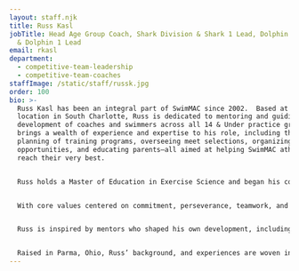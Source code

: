 ```yaml
---
layout: staff.njk
title: Russ Kasl
jobTitle: Head Age Group Coach, Shark Division & Shark 1 Lead, Dolphin Division
  & Dolphin 1 Lead
email: rkasl
department:
  - competitive-team-leadership
  - competitive-team-coaches
staffImage: /static/staff/russk.jpg
order: 100
bio: >-
  Russ Kasl has been an integral part of SwimMAC since 2002.  Based at the Latin
  location in South Charlotte, Russ is dedicated to mentoring and guiding the
  development of coaches and swimmers across all 14 & Under practice groups. He
  brings a wealth of experience and expertise to his role, including the
  planning of training programs, overseeing meet selections, organizing camp
  opportunities, and educating parents—all aimed at helping SwimMAC athletes
  reach their very best.


  Russ holds a Master of Education in Exercise Science and began his coaching journey in the Cleveland, Ohio area, where he earned the Lake Erie Swimming Coach of the Year in 1997. Since joining SwimMAC, Russ has earned that honor twice more as the North Carolina Swimming (NCS) Age Group Coach of the Year in both 2021 and 2024.


  With core values centered on commitment, perseverance, teamwork, and self-reliance, Russ embodies loyalty and reliability that he instills in his swimmers and fellow coaches. His strengths lie in race planning, training strategy, and a teaching approach that emphasizes skill-building and resilience to support SwimMAC’s approach to build and sustain a championship-level program at the highest levels of which we are capable.


  Russ is inspired by mentors who shaped his own development, including his parents, influential high school teachers, age group/college coaches, and SwimMAC colleagues who have enriched his journey. His regular message of “get better’ is something he shares daily with the swimmers he coaches, whether it is a topic for in the water or out. For Russ, SwimMAC is more than a place of work; it is a community that has shaped much of who he is and given him the opportunity to give back to the sport that has been central to his life.


  Raised in Parma, Ohio, Russ’ background, and experiences are woven into his approach to coaching. Whether creating meaningful curriculum or designing a visual history of SwimMAC's achievements, he aims to inspire a sense of responsibility and pride in his athletes. One of his personal beliefs is to “celebrate the highs, persevere through the lows but always remember that most of life is spent in the plateaus.”  This helps steady his course in life, work, and allows him to help teach those in his charge to be the best of which they are capable.
---
```

